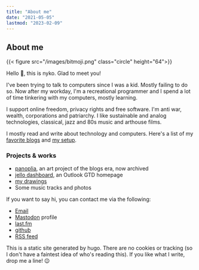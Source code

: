 ```yaml
---
title: "About me"
date: "2021-05-05"
lastmod: "2023-02-09"
---
```


## About me

{{< figure src="/images/bitmoji.png" class="circle"  height="64">}}

Hello 👋, this is nyko. Glad to meet you!
                                                                                                        
I've been trying to talk to computers since I was a kid. Mostly failing to do so.
Now after my workday, I'm a recreational programmer and I spend a lot of time tinkering with my computers, mostly learning.
                                                                                                        
I support online freedom, privacy rights and free software. I'm anti war, wealth, corporations and patriarchy.
I like sustainable and analog technologies, classical, jazz and 80s music and arthouse films. 

I mostly read and write about technology and computers. Here's a list of my [favorite blogs](../notes/blogroll) and [my setup](../notes/mysetup).

### Projects & works
* [panoplia](https://panoplia.wordpress.com), an art project of the blogs era, now archived
* [jello dashboard](https://github.com/nicksiv/jello-dashboard), an Outlook GTD homepage
* [my drawings](/notes/gallery)
* Some music tracks  and photos

If you want to say hi, you can contact me via the following:

- [Email](mailto:nicksiv@disroot.org)
- [Mastodon](https://octodon.social/@nicksiv) profile
- [last.fm](https://www.last.fm/user/nicksiv)
- [github](https://github.com/nicksiv/)
- [RSS feed](https://indict.us/index.xml)

This is a static site generated by hugo. There are no cookies or tracking (so I don't have a faintest idea of who's reading this). 
If you like what I write, drop me a line! 😉
